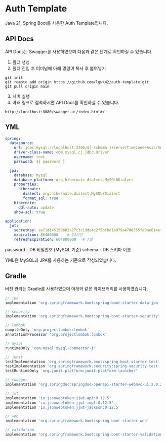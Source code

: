 # Auth Template
Java 21, Spring Boot를 사용한 Auth Template입니다.

## API Docs
API Docs는 Swagger를 사용하였으며 다음과 같은 단계로 확인하실 수 있습니다.

1. 폴더 생성
2. 폴더 진입 후 터미널에 아래 명령어 복사 후 붙여넣기
```shell
git init
git remote add origin https://github.com/lgwk42/auth-template.git
git pull origin main
```
3. 서버 실행
4. 아래 링크로 접속하시면 API Docs를 확인하실 수 있습니다.
```
http://localhost:8080/swagger-ui/index.html#/

```

## YML
```yml
spring:
  datasource:
    url: jdbc:mysql://localhost:3306/${ schema }?serverTimezone=Asia/Seoul&characterEncoding=UTF-8
    driver-class-name: com.mysql.cj.jdbc.Driver
    username: root
    password: ${ password }

  jpa:
    database: mysql
    database-platform: org.hibernate.dialect.MySQL8Dialect
    properties:
      hibernate:
        dialect: org.hibernate.dialect.MySQL8Dialect
        format_sql: true
    hibernate:
      ddl-auto: update
    show-sql: true

application:
  jwt:
    secretKey: aa71d145159683a27c3c1ddc4c2f5bfbd1e979a4708355fa9ae614ef61bc8f90
    expiration: 86400000    # 24시간
    refreshExpiration: 604800000   # 7일
```
password - DB 비밀번호 (MySQL 기준)
schema - DB 스키마 이름

YML은 MySQL과 JPA를 사용하는 기준으로 작성되었습니다.

## Gradle
버전 관리는 Gradle를 사용하였으며 아래와 같은 라이브러리를 사용하였습니다.
```gradle
// jpa
implementation 'org.springframework.boot:spring-boot-starter-data-jpa'

// security
implementation 'org.springframework.boot:spring-boot-starter-security'

// lombok
compileOnly 'org.projectlombok:lombok'
annotationProcessor 'org.projectlombok:lombok'

// mysql
runtimeOnly 'com.mysql:mysql-connector-j'

// junit
testImplementation 'org.springframework.boot:spring-boot-starter-test'
testImplementation 'org.springframework.security:spring-security-test'
testRuntimeOnly 'org.junit.platform:junit-platform-launcher'

// swagger
implementation 'org.springdoc:springdoc-openapi-starter-webmvc-ui:2.0.2'

// jwt
implementation 'io.jsonwebtoken:jjwt-api:0.12.5'
implementation 'io.jsonwebtoken:jjwt-impl:0.12.5'
implementation 'io.jsonwebtoken:jjwt-jackson:0.12.5'

// web
implementation 'org.springframework.boot:spring-boot-starter-web'

// validation
implementation 'org.springframework.boot:spring-boot-starter-validation'
```
